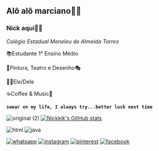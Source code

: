 ## Alô alô marciano🖖🏻

### Nick aqui🤘🏻
*Colègio Estadual Meneleu de Almeida Torres* 

📚Estudante 1° Ensino Médio 



🎨Pintura, Teatro e Desenho🎭

🏳‍🌈Ele/Dele 

☕Coffee & Music🎸 

**`swear on my life, I always try...better luck next time`**

![original (2)](https://user-images.githubusercontent.com/103552841/182052717-10a0c0cb-4581-4f05-8a9a-27d7e718f00b.gif)
[![Nickkjk's GitHub stats](https://github-readme-stats.vercel.app/api?username=Nickkjk&show_icons=true&theme=dark)](https://github.com/Nickkjk/github-readme-stats) 

![html](https://img.shields.io/badge/HTML-239120?style=for-the-badge&logo=html5&logoColor=white)
![java](https://img.shields.io/badge/JavaScript-323330?style=for-the-badge&logo=javascript&logoColor=F7DF1E)

[![whatsapp](https://img.shields.io/badge/WhatsApp-25D366?style=for-the-badge&logo=whatsapp&logoColor=white)](https://api.whatsapp.com/send?phone=5542988453980)
[![instagram](https://img.shields.io/badge/Instagram-E4405F?style=for-the-badge&logo=instagram&logoColor=white)](https://www.instagram.com/nickk_1991/)
[![pinterest](https://img.shields.io/badge/Pinterest-%23E60023.svg?&style=for-the-badge&logo=Pinterest&logoColor=white)](https://br.pinterest.com/nickk_1991/)
[![facebook](https://img.shields.io/badge/Facebook-1877F2?style=for-the-badge&logo=facebook&logoColor=white)](https://www.facebook.com/profile.php?id=100030734418809)

